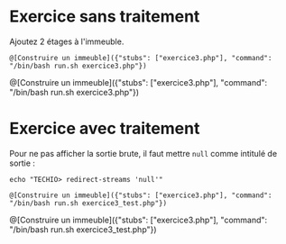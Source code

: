 # Exercice sans traitement

Ajoutez 2 étages à l'immeuble.
```
@[Construire un immeuble]({"stubs": ["exercice3.php"], "command": "/bin/bash run.sh exercice3.php"})
```

@[Construire un immeuble]({"stubs": ["exercice3.php"], "command": "/bin/bash run.sh exercice3.php"})

# Exercice avec traitement

Pour ne pas afficher la sortie brute, il faut mettre `null` comme intitulé de sortie :
```
echo "TECHIO> redirect-streams 'null'"
```

```
@[Construire un immeuble]({"stubs": ["exercice3.php"], "command": "/bin/bash run.sh exercice3_test.php"})
```

@[Construire un immeuble]({"stubs": ["exercice3.php"], "command": "/bin/bash run.sh exercice3_test.php"})
